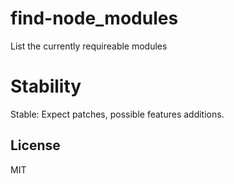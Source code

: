 # find-node_modules

List the currently requireable modules

# Stability

Stable: Expect patches, possible features additions.

## License

MIT
